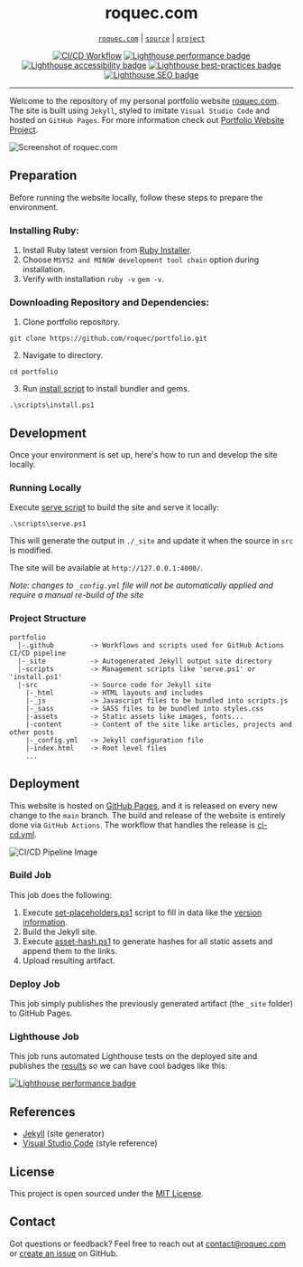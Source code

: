 <h1 align="center">roquec.com</h1>

<p align="center">
<code><a href="https://roquec.com/">roquec.com</a></code> |
<code><a href="https://github.com/roquec/portfolio">source</a></code> |
<code><a href="https://roquec.com/projects/portfolio-website/">project</a></code>
</p>

<p align="center">
  <a href="https://github.com/roquec/Portfolio/actions">
    <img alt="CI/CD Workflow" src="https://img.shields.io/github/actions/workflow/status/roquec/Portfolio/ci-cd.yml?logo=github&labelColor=333333&cacheSeconds=300"></a>
  <a href="https://htmlpreview.github.io/?https://gist.githubusercontent.com/roquec/3f8ee5d85053832ea374a05b301f57aa/raw/report.html">
    <img alt="Lighthouse performance badge" src="https://img.shields.io/endpoint?url=https%3A%2F%2Fgist.githubusercontent.com%2Froquec%2F3f8ee5d85053832ea374a05b301f57aa%2Fraw%2Fperformance.json&logo=lighthouse&label=Performance&labelColor=333333&cacheSeconds=300"></a>
  <a href="https://htmlpreview.github.io/?https://gist.githubusercontent.com/roquec/3f8ee5d85053832ea374a05b301f57aa/raw/report.html">
    <img alt="Lighthouse accessibility badge" src="https://img.shields.io/endpoint?url=https%3A%2F%2Fgist.githubusercontent.com%2Froquec%2F3f8ee5d85053832ea374a05b301f57aa%2Fraw%2Faccessibility.json&logo=lighthouse&label=Accessibility&labelColor=333333&cacheSeconds=300"></a>
  <a href="https://htmlpreview.github.io/?https://gist.githubusercontent.com/roquec/3f8ee5d85053832ea374a05b301f57aa/raw/report.html">
    <img alt="Lighthouse best-practices badge" src="https://img.shields.io/endpoint?url=https%3A%2F%2Fgist.githubusercontent.com%2Froquec%2F3f8ee5d85053832ea374a05b301f57aa%2Fraw%2Fbest_practices.json&logo=lighthouse&label=Best-practices&labelColor=333333&cacheSeconds=300"></a>
  <a href="https://htmlpreview.github.io/?https://gist.githubusercontent.com/roquec/3f8ee5d85053832ea374a05b301f57aa/raw/report.html">
    <img alt="Lighthouse SEO badge" src="https://img.shields.io/endpoint?url=https%3A%2F%2Fgist.githubusercontent.com%2Froquec%2F3f8ee5d85053832ea374a05b301f57aa%2Fraw%2Fseo.json&logo=lighthouse&label=SEO&labelColor=333333&cacheSeconds=300"></a>
</p>

---

Welcome to the repository of my personal portfolio website [roquec.com](https://roquec.com/). The site is built using `Jekyll`, styled to imitate `Visual Studio Code` and hosted on `GitHub Pages`. For more information check out [Portfolio Website Project](https://roquec.com/projects/portfolio-website/).

![Screenshot of roquec.com](https://roquec.com/projects/portfolio-website/thumbnail.webp)


## Preparation
Before running the website locally, follow these steps to prepare the environment.

### Installing Ruby:
1. Install Ruby latest version from [Ruby Installer](https://rubyinstaller.org/).
2. Choose `MSYS2 and MINGW development tool chain` option during installation.
3. Verify with installation `ruby -v` `gem -v`.

### Downloading Repository and Dependencies:
1. Clone portfolio repository.
```shell
git clone https://github.com/roquec/portfolio.git
```
2. Navigate to directory.
```shell
cd portfolio
```
3. Run [install script](https://github.com/roquec/portfolio/blob/main/scripts/install.ps1) to install bundler and gems.
```shell
.\scripts\install.ps1
```

## Development
Once your environment is set up, here's how to run and develop the site locally.

### Running Locally

Execute [serve script](https://github.com/roquec/portfolio/blob/main/scripts/serve.ps1) to build the site and serve it locally:

```shell
.\scripts\serve.ps1
```

This will generate the output in `./_site` and update it when the source in `src` is modified.

The site will be available at `http://127.0.0.1:4000/`.

*Note: changes to `_config.yml` file will not be automatically applied and require a manual re-build of the site*

### Project Structure

```
portfolio
  |-.github         -> Workflows and scripts used for GitHub Actions CI/CD pipeline
  |-_site           -> Autogenerated Jekyll output site directory
  |-scripts         -> Management scripts like 'serve.ps1' or 'install.ps1'
  |-src             -> Source code for Jekyll site
    |-_html         -> HTML layouts and includes
    |-_js           -> Javascript files to be bundled into scripts.js
    |-_sass         -> SASS files to be bundled into styles.css
    |-assets        -> Static assets like images, fonts...
    |-content       -> Content of the site like articles, projects and other posts
    |-_config.yml   -> Jekyll configuration file
    |-index.html    -> Root level files
    ...
```

## Deployment

This website is hosted on [GitHub Pages](https://pages.github.com/), and it is released on every new change to the `main` branch. The build and release of the website is entirely done via `GitHub Actions`. The workflow that handles the release is [ci-cd.yml](https://github.com/roquec/portfolio/blob/main/.github/workflows/ci-cd.yml).

![CI/CD Pipeline Image](https://roquec.com/projects/portfolio-website/workflow.webp)

### Build Job
This job does the following:
1. Execute [set-placeholders.ps1](https://github.com/roquec/portfolio/blob/main/.github/actions/set-placeholders.ps1) script to fill in data like the [version information](https://roquec.com/version).
2. Build the Jekyll site.
3. Execute [asset-hash.ps1](https://github.com/roquec/portfolio/blob/main/.github/actions/asset-hash.ps1) to generate hashes for all static assets and append them to the links.
4. Upload resulting artifact.

### Deploy Job
This job simply publishes the previously generated artifact (the `_site` folder) to GitHub Pages.

### Lighthouse Job
This job runs automated Lighthouse tests on the deployed site and publishes the [results](https://htmlpreview.github.io/?https://gist.githubusercontent.com/roquec/3f8ee5d85053832ea374a05b301f57aa/raw/report.html) so we can have cool badges like this:

<a href="https://htmlpreview.github.io/?https://gist.githubusercontent.com/roquec/3f8ee5d85053832ea374a05b301f57aa/raw/report.html">
  <img alt="Lighthouse performance badge" src="https://img.shields.io/endpoint?url=https%3A%2F%2Fgist.githubusercontent.com%2Froquec%2F3f8ee5d85053832ea374a05b301f57aa%2Fraw%2Fperformance.json&logo=lighthouse&label=Performance&labelColor=333333&cacheSeconds=300"></a>


## References
* [Jekyll](https://jekyllrb.com/) (site generator)
* [Visual Studio Code](https://code.visualstudio.com/) (style reference)

## License
This project is open sourced under the [MIT License](https://github.com/roquec/portfolio/blob/main/LICENSE).

## Contact
Got questions or feedback? Feel free to reach out at [&#99;&#x6f;&#110;&#116;&#97;&#99;&#116;&#64;&#114;&#x6f;&#x71;&#117;&#x65;&#99;&#x2e;&#99;&#x6f;&#109;](&#x6d;&#97;&#x69;&#x6c;&#116;&#111;&#x3a;&#99;&#x6f;&#110;&#116;&#97;&#99;&#116;&#64;&#114;&#x6f;&#x71;&#117;&#x65;&#99;&#x2e;&#99;&#x6f;&#109;) or [create an issue](https://github.com/roquec/portfolio/issues) on GitHub.
